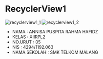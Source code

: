 # RecyclerView1

![recyclerview1_1](https://cloud.githubusercontent.com/assets/22728350/19995333/dd6cdb30-a288-11e6-88e7-68c5293344a9.PNG)
![recyclerview1_2](https://cloud.githubusercontent.com/assets/22728350/19995334/dd6e8ac0-a288-11e6-9e75-ca648bc4648a.PNG)

- NAMA    : ANNISA PUSPITA RAHMA HAFIDZ
- KELAS   : XIIRPL2
- NO.URUT : 05
- NIS     : 4294/1192.063
- NAMA SEKOLAH  : SMK TELKOM MALANG

